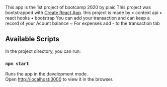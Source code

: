 This app is the 1st project of bootcamp 2020 by piaic
This project was bootstrapped with [Create React App](https://github.com/facebook/create-react-app).
this project is made by 
• context api
• react hooks
• bootstrap
You can add your transaction and can keep a record of your Acount balance
~ For expenses add - to the transaction tab

## Available Scripts

In the project directory, you can run:

### `npm start`

Runs the app in the development mode.<br />
Open [http://localhost:3000](http://localhost:3000) to view it in the browser.

